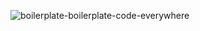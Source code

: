 
![boilerplate-boilerplate-code-everywhere](https://user-images.githubusercontent.com/55963813/180635027-91b894aa-497f-4897-8d2d-94a198409bf4.jpg)
